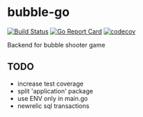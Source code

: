 # bubble-go

[![Build Status](https://travis-ci.com/server-may-cry/bubble-go.svg?branch=master)](https://travis-ci.com/server-may-cry/bubble-go)
[![Go Report Card](https://goreportcard.com/badge/github.com/server-may-cry/bubble-go)](https://goreportcard.com/report/github.com/server-may-cry/bubble-go)
[![codecov](https://codecov.io/gh/server-may-cry/bubble-go/branch/master/graph/badge.svg)](https://codecov.io/gh/server-may-cry/bubble-go)

Backend for bubble shooter game

## TODO

* increase test coverage
* split 'application' package
* use ENV only in main.go
* newrelic sql transactions
